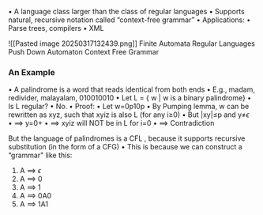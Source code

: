 • A language class larger than the class of regular languages 
• Supports natural, recursive notation called “context-free grammar” 
• Applications: 
	• Parse trees, compilers 
	• XML

![[Pasted image 20250317132439.png]]
Finite Automata
Regular Languages
Push Down Automaton
Context Free Grammar
### An Example 
• A palindrome is a word that reads identical from both ends 
	• E.g., madam, redivider, malayalam, 010010010 
• Let L = { w | w is a binary palindrome} 
• Is L regular? 
• No. 
• Proof: 
• Let w=0p10p 
• By Pumping lemma, w can be rewritten as xyz, such that xyiz is also L (for any i≥0) 
• But |xy|≤p and y≠$\epsilon$  
• ==> y=0+ 
• ==> xyiz will NOT be in L for i=0 
• ==> Contradiction 

But the language of palindromes is a CFL , because it supports recursive substitution (in the form of a CFG) 
• This is because we can construct a “grammar" like this: 
1. A ==> $\epsilon$
2. A ==> 0 
3. A ==> 1 
4. A ==> 0A0 
5. A ==> 1A1 

